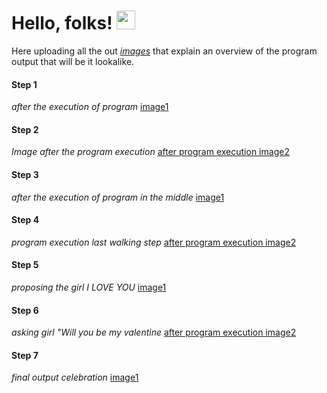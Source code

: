 # Hello, folks! <img src="https://raw.githubusercontent.com/MartinHeinz/MartinHeinz/master/wave.gif" width="30px">

Here uploading all the out [*images*](https://github.com/Angryl/valentine-propose/tree/main/images) that explain an  overview of the program output 
that will be it lookalike.


#### Step 1
*after the execution of program*
[image1](https://github.com/Angryl/valentine-propose/blob/main/images/start.png)

#### Step 2 
*Image after the program execution*
[after program execution image2](https://github.com/Angryl/valentine-propose/blob/main/images/after%20start.png)

#### Step 3
*after the execution of program in the middle*
[image1](https://github.com/Angryl/valentine-propose/blob/main/images/middle.png)

#### Step 4 
*program execution last walking step*
[after program execution image2](https://github.com/Angryl/valentine-propose/blob/main/images/last%20walk.png)

#### Step 5
*proposing the girl I LOVE YOU*
[image1](https://github.com/Angryl/valentine-propose/blob/main/images/i%20love%20you.png)

#### Step 6 
*asking girl "Will you be my valentine*
[after program execution image2](https://github.com/Angryl/valentine-propose/blob/main/images/asking.png)

#### Step 7
*final output celebration*
[image1](https://github.com/Angryl/valentine-propose/blob/main/images/final.png)
